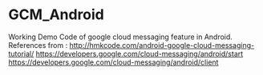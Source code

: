 # GCM_Android
Working Demo Code of google cloud messaging feature in Android.
References from  : http://hmkcode.com/android-google-cloud-messaging-tutorial/
                   https://developers.google.com/cloud-messaging/android/start
                   https://developers.google.com/cloud-messaging/android/client
